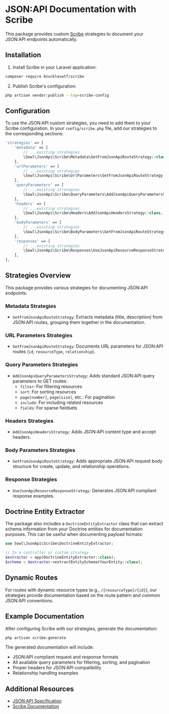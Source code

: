 # JSON:API Documentation with Scribe

This package provides custom [Scribe](https://scribe.knuckles.wtf/laravel/) strategies to document your JSON:API endpoints automatically.

## Installation

1. Install Scribe in your Laravel application:

```bash
composer require knuckleswtf/scribe
```

2. Publish Scribe's configuration:

```bash
php artisan vendor:publish --tag=scribe-config
```

## Configuration

To use the JSON:API custom strategies, you need to add them to your Scribe configuration. In your `config/scribe.php` file, add our strategies to the corresponding sections:

```php
'strategies' => [
    'metadata' => [
        // ...existing strategies
        \Sowl\JsonApi\Scribe\Metadata\GetFromJsonApiRouteStrategy::class,
    ],
    'urlParameters' => [
        // ...existing strategies
        \Sowl\JsonApi\Scribe\UrlParameters\GetFromJsonApiRouteStrategy::class,
    ],
    'queryParameters' => [
        // ...existing strategies
        \Sowl\JsonApi\Scribe\QueryParameters\AddJsonApiQueryParametersStrategy::class,
    ],
    'headers' => [
        // ...existing strategies
        \Sowl\JsonApi\Scribe\Headers\AddJsonApiHeadersStrategy::class,
    ],
    'bodyParameters' => [
        // ...existing strategies
        \Sowl\JsonApi\Scribe\BodyParameters\GetFromJsonApiRouteStrategy::class,
    ],
    'responses' => [
        // ...existing strategies
        \Sowl\JsonApi\Scribe\Responses\UseJsonApiResourceResponseStrategy::class,
    ],
],
```

## Strategies Overview

This package provides various strategies for documenting JSON:API endpoints:

### Metadata Strategies

- `GetFromJsonApiRouteStrategy`: Extracts metadata (title, description) from JSON:API routes, grouping them together in the documentation.

### URL Parameters Strategies

- `GetFromJsonApiRouteStrategy`: Documents URL parameters for JSON:API routes (`id`, `resourceType`, `relationship`).

### Query Parameters Strategies 

- `AddJsonApiQueryParametersStrategy`: Adds standard JSON:API query parameters to GET routes:
  - `filter`: For filtering resources
  - `sort`: For sorting resources 
  - `page[number]`, `page[size]`, etc.: For pagination
  - `include`: For including related resources
  - `fields`: For sparse fieldsets

### Headers Strategies

- `AddJsonApiHeadersStrategy`: Adds JSON:API content type and accept headers.

### Body Parameters Strategies

- `GetFromJsonApiRouteStrategy`: Adds appropriate JSON:API request body structure for create, update, and relationship operations.

### Response Strategies

- `UseJsonApiResourceResponseStrategy`: Generates JSON:API compliant response examples.

## Doctrine Entity Extractor

The package also includes a `DoctrineEntityExtractor` class that can extract schema information from your Doctrine entities for documentation purposes. This can be useful when documenting payload formats:

```php
use Sowl\JsonApi\Scribe\DoctrineEntityExtractor;

// In a controller or custom strategy
$extractor = app(DoctrineEntityExtractor::class);
$schema = $extractor->extractEntitySchema(YourEntity::class);
```

## Dynamic Routes

For routes with dynamic resource types (e.g., `/{resourceType}/{id}`), our strategies provide documentation based on the route pattern and common JSON:API conventions.

## Example Documentation

After configuring Scribe with our strategies, generate the documentation:

```bash
php artisan scribe:generate
```

The generated documentation will include:

- JSON:API compliant request and response formats
- All available query parameters for filtering, sorting, and pagination
- Proper headers for JSON:API compatibility
- Relationship handling examples

## Additional Resources

- [JSON:API Specification](https://jsonapi.org)
- [Scribe Documentation](https://scribe.knuckles.wtf/laravel/)